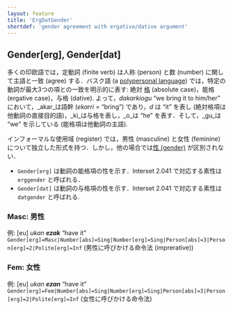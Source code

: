 ```yaml
---
layout: feature
title: 'ErgDatGender'
shortdef: 'gender agreement with ergative/dative argument'
---
```


## Gender[erg], Gender[dat]

多くの印欧語では，定動詞 (finite verb) は人称 (person) と数 (number) に関して主語と一致 (agree) する．バスク語 (a <a href="http://en.wikipedia.org/wiki/Polypersonal_agreement">polypersonal language</a>) では，特定の動詞が最大3つの項との一致を明示的に表す: 絶対 [格](u-feat/Case) (absolute case)，能格 (ergative case)，与格 (dative).
よって，_dakarkiogu_ “we bring it to him/her” において，_akar_は語幹 (_ekarri_ = “bring”) であり，_d_ は “it” を表し (絶対格項は他動詞の直接目的語)，_ki_は与格を表し，_o_は “he” を表す．そして，_gu_は “we” を示している (能格項は他動詞の主語).

インフォーマルな使用域 (register) では，男性 (masculine) と女性 (feminine) について独立した形式を持つ．しかし，他の場合では[性 (gender)](u-feat/Gender) が区別されない．

* `Gender[erg]` は動詞の能格項の性を示す．Interset 2.041 で対応する素性は `erggender` と呼ばれる．
* `Gender[dat]` は動詞の与格項の性を示す．Interset 2.041 で対応する素性は`datgender` と呼ばれる.

### Masc: 男性

例: [eu] _ukan <b>ezak</b>_ “have it” `Gender[erg]=Masc|Number[abs]=Sing|Number[erg]=Sing|Person[abs]=3|Person[erg]=2|Polite[erg]=Inf`
(男性に呼びかける命令法 (imprerative))

### Fem: 女性

例: [eu] _ukan <b>ezan</b>_ “have it” `Gender[erg]=Fem|Number[abs]=Sing|Number[erg]=Sing|Person[abs]=3|Person[erg]=2|Polite[erg]=Inf`
(女性に呼びかける命令法)